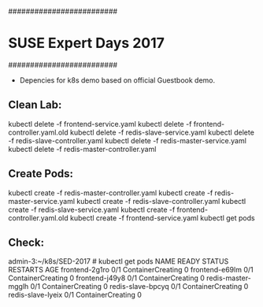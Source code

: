 #########################
# SUSE Expert Days 2017 #
#########################

- Depencies for k8s demo based on official Guestbook demo.

Clean Lab:
----------
kubectl delete -f frontend-service.yaml
kubectl delete -f frontend-controller.yaml.old
kubectl delete -f redis-slave-service.yaml
kubectl delete -f redis-slave-controller.yaml
kubectl delete -f redis-master-service.yaml
kubectl delete -f redis-master-controller.yaml

Create Pods: 
------------
kubectl create -f redis-master-controller.yaml
kubectl create -f redis-master-service.yaml
kubectl create -f redis-slave-controller.yaml
kubectl create -f redis-slave-service.yaml
kubectl create -f frontend-controller.yaml.old
kubectl create -f frontend-service.yaml
kubectl get pods

Check:
------
admin-3:~/k8s/SED-2017 # kubectl get pods
NAME                 READY     STATUS              RESTARTS   AGE
frontend-2g1ro       0/1       ContainerCreating   0          <invalid>
frontend-e69lm       0/1       ContainerCreating   0          <invalid>
frontend-j49y8       0/1       ContainerCreating   0          <invalid>
redis-master-mgglh   0/1       ContainerCreating   0          <invalid>
redis-slave-bpcyq    0/1       ContainerCreating   0          <invalid>
redis-slave-lyeix    0/1       ContainerCreating   0          <invalid>
